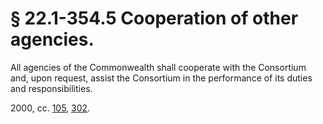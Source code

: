 # § 22.1-354.5 Cooperation of other agencies.

<p>All agencies of the Commonwealth shall cooperate with the Consortium and, upon request, assist the Consortium in the performance of its duties and responsibilities.</p><p>2000, cc. <a href='http://lis.virginia.gov/cgi-bin/legp604.exe?001+ful+CHAP0105'>105</a>, <a href='http://lis.virginia.gov/cgi-bin/legp604.exe?001+ful+CHAP0302'>302</a>.</p>